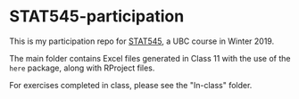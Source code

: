 # STAT545-participation
This is my participation repo for [STAT545](https://stat545.stat.ubc.ca/#about), a UBC course in Winter 2019. 

The main folder contains Excel files generated in Class 11 with the use of the `here` package, along with RProject files.

For exercises completed in class, please see the "In-class" folder.
